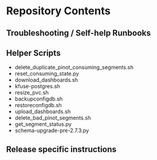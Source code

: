 # Repository Contents

## Troubleshooting / Self-help Runbooks

## Helper Scripts
- delete_duplicate_pinot_consuming_segments.sh
- reset_consuming_state.py
- download_dashboards.sh
- kfuse-postgres.sh
- resize_pvc.sh
- backupconfigdb.sh
- restoreconfigdb.sh
- upload_dashboards.sh
- delete_bad_pinot_segments.sh
- get_segment_status.py
- schema-upgrade-pre-2.7.3.py

## Release specific instructions

